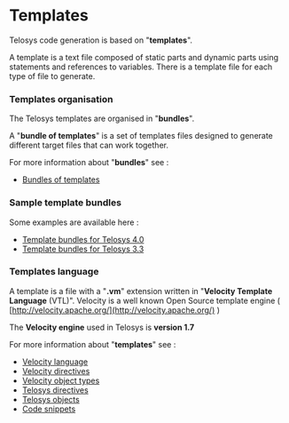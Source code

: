 # Templates

Telosys code generation is based on "**templates**".&#x20;

A template is a text file composed of static parts and dynamic parts using statements and references to variables. There is a template file for each type of file to generate.

### Templates organisation

The Telosys templates are organised in "**bundles**".&#x20;

A "**bundle of templates**" is a set of templates files designed to generate different target files that can work together.

For more information about "**bundles**" see :

* [Bundles of templates](bundle-of-templates.md)

### Sample template bundles

Some examples are available here :&#x20;

* [Template bundles for Telosys 4.0](https://github.com/telosys-templates)&#x20;
* [Template bundles for Telosys 3.3](https://github.com/telosys-templates-v3)

### Templates language

A template is a file with a "**.vm**" extension written in "**Velocity Template Language** (VTL)". Velocity is a well known Open Source template engine ( [http://velocity.apache.org/](http://velocity.apache.org/) )&#x20;

The **Velocity engine** used in Telosys is **version 1.7**

For more information about "**templates**" see :

* [Velocity language](velocity-language.md)
* [Velocity directives](velocity-directives.md)
* [Velocity object types](velocity-objects.md)
* [Telosys directives](telosys-directives.md)
* [Telosys objects](telosys-objects.md)
* [Code snippets](code-snippets.md)



###
